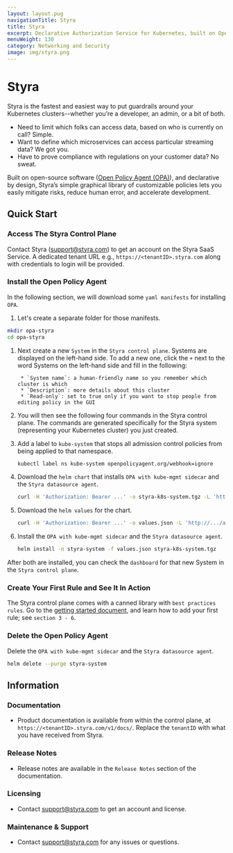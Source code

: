 ```yaml
---
layout: layout.pug
navigationTitle: Styra
title: Styra
excerpt: Declarative Authorization Service for Kubernetes, built on Open Policy Agent.
menuWeight: 130
category: Networking and Security
image: img/styra.png
---
```

# Styra

Styra is the fastest and easiest way to put guardrails around your Kubernetes clusters--whether you’re a developer, an admin, or a bit of both.

* Need to limit which folks can access data, based on who is currently on call? Simple.
* Want to define which microservices can access particular streaming data? We got you.
* Have to prove compliance with regulations on your customer data? No sweat.

Built on open-source software ([Open Policy Agent (OPA)](https://www.openpolicyagent.org/)), and declarative by design, Styra’s simple graphical library of customizable policies lets you easily mitigate risks, reduce human error, and accelerate development.


## Quick Start

### Access The Styra Control Plane

Contact Styra (<support@styra.com>) to get an account on the Styra SaaS Service. A dedicated tenant URL e.g., `https://<tenantID>.styra.com` along with credentials to login will be provided.

### Install the Open Policy Agent

In the following section, we will download some `yaml manifests` for installing `OPA`. 

1. Let's create a separate folder for those manifests.
```bash
mkdir opa-styra
cd opa-styra
```

1. Next create a new `System` in the `Styra control plane`. Systems are displayed on the left-hand side. To add a new one, click the `+` next to the word Systems on the left-hand side and fill in the following:

        * `System name`: a human-friendly name so you remember which cluster is which
        * `Description`: more details about this cluster
        * `Read-only`: set to true only if you want to stop people from editing policy in the GUI

1. You will then see the following four commands in the Styra control plane. The commands are generated specifically for the Styra system (representing your Kubernetes cluster) you just created.

1. Add a label to `kube-system` that stops all admission control policies from being applied to that namespace.
    ```bash
    kubectl label ns kube-system openpolicyagent.org/webhook=ignore
    ```

1. Download the `helm chart` that installs `OPA with kube-mgmt sidecar` and the `Styra datasource agent`.
    ```bash
    curl -H 'Authorization: Bearer ...' -o styra-k8s-system.tgz -L 'http://.../assets/helm-chart'
    ```

1. Download the `helm values` for the chart.
    ```bash
    curl -H 'Authorization: Bearer ...' -o values.json -L 'http://.../assets/helm-values'
    ```

1. Install the `OPA with kube-mgmt sidecar` and the `Styra datasource agent`.

    ```bash
    helm install -n styra-system -f values.json styra-k8s-system.tgz
    ```

After both are installed, you can check the `dashboard` for that new System in the `Styra control plane`.

### Create Your First Rule and See It In Action

The Styra control plane comes with a canned library with `best practices rules`. Go to the [getting started document](https://<tenantID>.styra.com/v1/docs/getting-started-k8s.html), and learn how to add your first rule; see `section 3 - 6`.

### Delete the Open Policy Agent

Delete the `OPA with kube-mgmt sidecar` and the `Styra datasource agent`.

```bash
helm delete --purge styra-system
```


## Information

### Documentation

* Product documentation is available from within the control plane, at `https://<tenantID>.styra.com/v1/docs/`. Replace the `tenantID` with what you have received from Styra.

### Release Notes

* Release notes are available in the `Release Notes` section of the documentation.

### Licensing

* Contact <support@styra.com> to get an account and license.

### Maintenance & Support

* Contact <support@styra.com> for any issues or questions.
